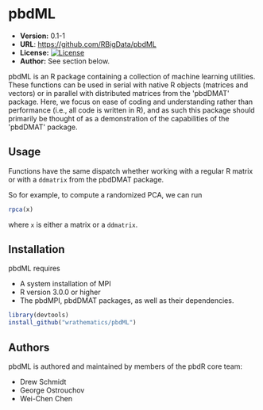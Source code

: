 # pbdML

* **Version:** 0.1-1
* **URL**: https://github.com/RBigData/pbdML
* **License:** [![License](http://img.shields.io/badge/license-BSD%202--Clause-orange.svg?style=flat)](http://opensource.org/licenses/BSD-2-Clause)
* **Author:** See section below.


pbdML is an R package containing a collection of machine learning
utilities.  These functions can be used in serial with native R
objects (matrices and vectors) or in parallel with distributed
matrices from the 'pbdDMAT' package.  Here, we focus on ease of
coding and understanding rather than performance (i.e., all code is
written in R), and as such this package should primarily be thought
of as a demonstration of the capabilities of the 'pbdDMAT' package.



## Usage

Functions have the same dispatch whether working with a regular
R matrix or with a `ddmatrix` from the pbdDMAT package.

So for example, to compute a randomized PCA, we can run

```r
rpca(x)
```

where `x` is either a matrix or a `ddmatrix`.



## Installation

pbdML requires
* A system installation of MPI
* R version 3.0.0 or higher
* The pbdMPI, pbdDMAT packages, as well as their dependencies.

```r
library(devtools)
install_github("wrathematics/pbdML")
```



## Authors

pbdML is authored and maintained by members of the pbdR core team:
* Drew Schmidt
* George Ostrouchov
* Wei-Chen Chen

